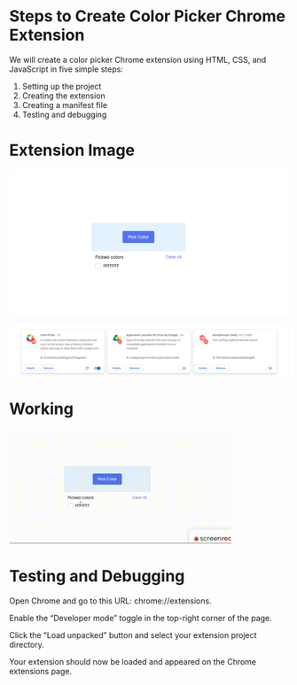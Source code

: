 # Steps to Create Color Picker Chrome Extension
We will create a color picker Chrome extension using HTML, CSS, and JavaScript in five simple steps:

1. Setting up the project
2. Creating the extension
3. Creating a manifest file
4. Testing and debugging

# Extension Image
![color picker](pic_vid/color_picker.png)

![extension](pic_vid/extension.png)

# Working 

![](pic_vid/demo_picker.gif)

# Testing and Debugging
Open Chrome and go to this URL: chrome://extensions. <br>

Enable the “Developer mode” toggle in the top-right corner of the page. <br>

Click the “Load unpacked” button and select your extension project directory.<br>

Your extension should now be loaded and appeared on the Chrome extensions page.
